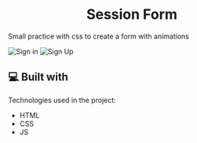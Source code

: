 <h1 align="center" id="title">Session Form</h1>

<p id="description">Small practice with css to create a form with animations</p>

![Sign in](https://user-images.githubusercontent.com/88939356/182274745-ebae93f8-e6f8-4e0e-a1dc-6f4e4ade0878.png)
![Sign Up](https://user-images.githubusercontent.com/88939356/182274835-7a50475c-2d71-4663-b6c9-865cd31b4b5d.png)

<h2>💻 Built with</h2>

Technologies used in the project:

*   HTML
*   CSS
*   JS
